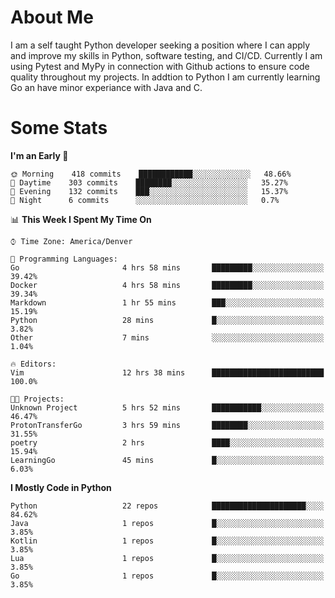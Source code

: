 # About Me
  I am a self taught Python developer seeking a position where I can apply and improve my skills in Python, software testing, and CI/CD. Currently I am using Pytest and MyPy in connection with Github actions to ensure code quality throughout my projects. In addtion to Python I am currently learning Go an have minor experiance with Java and C.
  
 # Some Stats
  
<!--START_SECTION:waka-->
**I'm an Early 🐤** 

```text
🌞 Morning    418 commits    ████████████░░░░░░░░░░░░░   48.66% 
🌆 Daytime    303 commits    ████████░░░░░░░░░░░░░░░░░   35.27% 
🌃 Evening    132 commits    ███░░░░░░░░░░░░░░░░░░░░░░   15.37% 
🌙 Night      6 commits      ░░░░░░░░░░░░░░░░░░░░░░░░░   0.7%

```


📊 **This Week I Spent My Time On** 

```text
⌚︎ Time Zone: America/Denver

💬 Programming Languages: 
Go                       4 hrs 58 mins       █████████░░░░░░░░░░░░░░░░   39.42% 
Docker                   4 hrs 58 mins       █████████░░░░░░░░░░░░░░░░   39.34% 
Markdown                 1 hr 55 mins        ███░░░░░░░░░░░░░░░░░░░░░░   15.19% 
Python                   28 mins             █░░░░░░░░░░░░░░░░░░░░░░░░   3.82% 
Other                    7 mins              ░░░░░░░░░░░░░░░░░░░░░░░░░   1.04%

🔥 Editors: 
Vim                      12 hrs 38 mins      █████████████████████████   100.0%

🐱‍💻 Projects: 
Unknown Project          5 hrs 52 mins       ███████████░░░░░░░░░░░░░░   46.47% 
ProtonTransferGo         3 hrs 59 mins       ████████░░░░░░░░░░░░░░░░░   31.55% 
poetry                   2 hrs               ████░░░░░░░░░░░░░░░░░░░░░   15.94% 
LearningGo               45 mins             █░░░░░░░░░░░░░░░░░░░░░░░░   6.03%

```

**I Mostly Code in Python** 

```text
Python                   22 repos            █████████████████████░░░░   84.62% 
Java                     1 repos             █░░░░░░░░░░░░░░░░░░░░░░░░   3.85% 
Kotlin                   1 repos             █░░░░░░░░░░░░░░░░░░░░░░░░   3.85% 
Lua                      1 repos             █░░░░░░░░░░░░░░░░░░░░░░░░   3.85% 
Go                       1 repos             █░░░░░░░░░░░░░░░░░░░░░░░░   3.85%

```



<!--END_SECTION:waka-->
